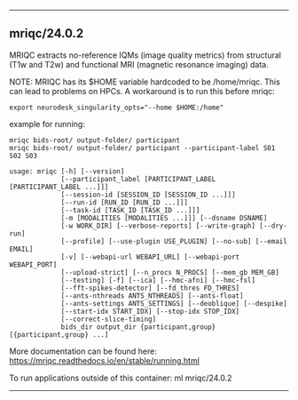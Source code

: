 
----------------------------------
## mriqc/24.0.2 ##
MRIQC extracts no-reference IQMs (image quality metrics) from structural (T1w and T2w) and functional MRI (magnetic resonance imaging) data.

NOTE: MRIQC has its $HOME variable hardcoded to be /home/mriqc. This can lead to problems on HPCs. A workaround is to run this before mriqc:
```
export neurodesk_singularity_opts="--home $HOME:/home"
```

example for running:
```
mriqc bids-root/ output-folder/ participant
mriqc bids-root/ output-folder/ participant --participant-label S01 S02 S03

usage: mriqc [-h] [--version]
             [--participant_label [PARTICIPANT_LABEL [PARTICIPANT_LABEL ...]]]
             [--session-id [SESSION_ID [SESSION_ID ...]]]
             [--run-id [RUN_ID [RUN_ID ...]]]
             [--task-id [TASK_ID [TASK_ID ...]]]
             [-m [MODALITIES [MODALITIES ...]]] [--dsname DSNAME]
             [-w WORK_DIR] [--verbose-reports] [--write-graph] [--dry-run]
             [--profile] [--use-plugin USE_PLUGIN] [--no-sub] [--email EMAIL]
             [-v] [--webapi-url WEBAPI_URL] [--webapi-port WEBAPI_PORT]
             [--upload-strict] [--n_procs N_PROCS] [--mem_gb MEM_GB]
             [--testing] [-f] [--ica] [--hmc-afni] [--hmc-fsl]
             [--fft-spikes-detector] [--fd_thres FD_THRES]
             [--ants-nthreads ANTS_NTHREADS] [--ants-float]
             [--ants-settings ANTS_SETTINGS] [--deoblique] [--despike]
             [--start-idx START_IDX] [--stop-idx STOP_IDX]
             [--correct-slice-timing]
             bids_dir output_dir {participant,group} [{participant,group} ...]
```

More documentation can be found here: https://mriqc.readthedocs.io/en/stable/running.html

To run applications outside of this container: ml mriqc/24.0.2

----------------------------------

